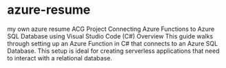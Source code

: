 # azure-resume
my own azure resume ACG Project
Connecting Azure Functions to Azure SQL Database using Visual Studio Code (C#)
Overview
This guide walks through setting up an Azure Function in C# that connects to an Azure 
SQL Database. This setup is ideal for creating serverless applications that need 
to interact with a relational database.
